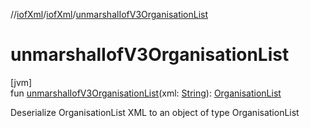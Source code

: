 //[iofXml](../../index.md)/[iofXml](index.md)/[unmarshalIofV3OrganisationList](unmarshal-iof-v3-organisation-list.md)

# unmarshalIofV3OrganisationList

[jvm]\
fun [unmarshalIofV3OrganisationList](unmarshal-iof-v3-organisation-list.md)(xml: [String](https://kotlinlang.org/api/latest/jvm/stdlib/kotlin/-string/index.html)): [OrganisationList](../iofXml.v3/-organisation-list/index.md)

Deserialize OrganisationList XML to an object of type OrganisationList
